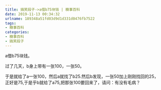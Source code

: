 ```yaml
---
title: 搞笑段子->a借b75块钱 | 糗事百科
date: 2019-11-13 00:34:32
urlname: 189348a51fd03d9d1d331d0476fb7522
tags: 
- 糗事百科
categories:
- 糗事百科
- 搞笑段子
---
```

a借b75块钱。

过了几天，b身上带有一张100，一张50。

于是就给了a一张100，然后a就找了b25.然后b发现，一张50加上刚刚找回的25，正好是75,于是乎b就给了a75,把那张100要回来了，请问：有没有毛病？


